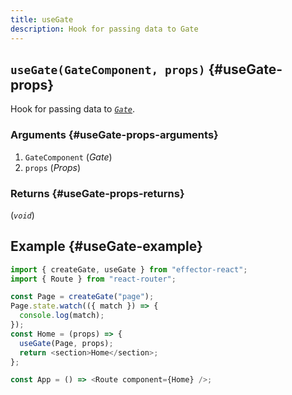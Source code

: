 ```yaml
---
title: useGate
description: Hook for passing data to Gate
---
```


## `useGate(GateComponent, props)` {#useGate-props}

Hook for passing data to [_`Gate`_](/api/effector-react/Gate.md).

### Arguments {#useGate-props-arguments}

1. `GateComponent` (_Gate_)
2. `props` (_Props_)

### Returns {#useGate-props-returns}

(_`void`_)

## Example {#useGate-example}

```js
import { createGate, useGate } from "effector-react";
import { Route } from "react-router";

const Page = createGate("page");
Page.state.watch(({ match }) => {
  console.log(match);
});
const Home = (props) => {
  useGate(Page, props);
  return <section>Home</section>;
};

const App = () => <Route component={Home} />;
```
